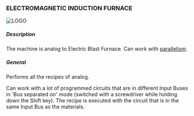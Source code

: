 ### ELECTROMAGNETIC INDUCTION FURNACE

![LOGO](https://cdn.discordapp.com/attachments/916393114166525974/916393262401601536/EIF.png)

##### Description

The machine is analog to Electric Blast Furnace. Can work with [parallelism](#/mechanics#parallelism).

##### General

Performs all the recipes of analog.

Can work with a lot of programmed circuits that are in different Input Buses in 'Bus separated on' mode (switched with a screwdriver while holding down the Shift key). The recipe is executed with the circuit that is in the same Input Bus as the materials.
